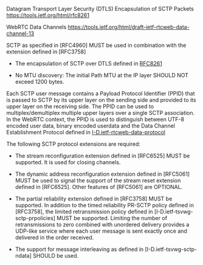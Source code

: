 Datagram Transport Layer Security (DTLS) Encapsulation of SCTP Packets
https://tools.ietf.org/html/rfc8261

WebRTC Data Channels
https://tools.ietf.org/html/draft-ietf-rtcweb-data-channel-13


SCTP as specified in [RFC4960] MUST be used in combination with the extension defined in [RFC3758]

   - The encapsulation of SCTP over DTLS defined in   [RFC8261](https://tools.ietf.org/html/rfc8261)

   - No MTU discovery: The initial Path MTU at the IP layer SHOULD NOT exceed 1200 bytes.
   
   Each SCTP user message contains a Payload Protocol Identifier (PPID)
   that is passed to SCTP by its upper layer on the sending side and
   provided to its upper layer on the receiving side.  The PPID can be
   used to multiplex/demultiplex multiple upper layers over a single
   SCTP association.  In the WebRTC context, the PPID is used to
   distinguish between UTF-8 encoded user data, binary encoded userdata
   and the Data Channel Establishment Protocol defined in [I-D.ietf-rtcweb-data-protocol](https://tools.ietf.org/html/draft-ietf-rtcweb-data-protocol-09)


The following SCTP protocol extensions are required:

   -  The stream reconfiguration extension defined in [RFC6525] MUST be
      supported.  It is used for closing channels.

   -  The dynamic address reconfiguration extension defined in [RFC5061]
      MUST be used to signal the support of the stream reset extension
      defined in [RFC6525].  Other features of [RFC5061] are OPTIONAL.

   -  The partial reliability extension defined in [RFC3758] MUST be
      supported.  In addition to the timed reliability PR-SCTP policy
      defined in [RFC3758], the limited retransmission policy defined in
      [I-D.ietf-tsvwg-sctp-prpolicies] MUST be supported.  Limiting the
      number of retransmissions to zero combined with unordered delivery
      provides a UDP-like service where each user message is sent
      exactly once and delivered in the order received.

   - The support for message interleaving as defined in [I-D.ietf-tsvwg-sctp-ndata] SHOULD be used.  


   
